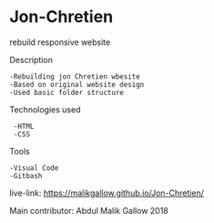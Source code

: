 # Jon-Chretien
rebuild responsive website
 
 Description 
  
    -Rebuilding jon Chretien wbesite
    -Based on original website design
    -Used basic folder structure

 Technologies used

     -HTML
     -CSS

 Tools

    -Visual Code
    -Gitbash

live-link: https://malikgallow.github.io/Jon-Chretien/

Main contributor: Abdul Malik Gallow 2018
